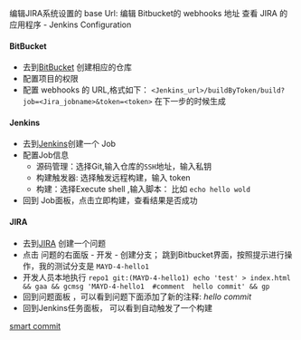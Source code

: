 编辑JIRA系统设置的 base Url:
编辑 Bitbucket的 webhooks  地址
查看 JIRA 的应用程序 - Jenkins Configuration


#### BitBucket

- 去到[BitBucket](http://192.168.2.172:7990/) 创建相应的仓库
- 配置项目的权限
- 配置 webhooks 的 URL,格式如下： `<Jenkins_url>/buildByToken/build?job=<Jira_jobname>&token=<token>`  <token>在下一步的时候生成




#### Jenkins

- 去到[Jenkins](http://192.168.2.168:8080/)创建一个 Job
- 配置Job信息
	- 源码管理：选择Git,输入仓库的`SSH`地址，输入私钥
	- 构建触发器: 选择触发远程构建，输入 token
	- 构建：选择Execute shell ,输入脚本： 比如 `echo hello wold`
- 回到 Job面板，点击立即构建，查看结果是否成功


#### JIRA

- 去到[JIRA](http://192.168.2.173:8080/) 创建一个问题
- 点击 问题的右面版 - 开发 - 创建分支； 跳到Bitbucket界面，按照提示进行操作，我的测试分支是 `MAYD-4-hello1`
- 开发人员本地执行 `repo1 git:(MAYD-4-hello1) echo 'test' > index.html && gaa && gcmsg 'MAYD-4-hello1  #comment  hello commit' && gp`
- 回到问题面板 ，可以看到问题下面添加了新的注释: *hello commit*
- 回到Jenkins任务面板， 可以看到自动触发了一个构建







[smart commit](https://confluence.atlassian.com/bitbucket/processing-jira-software-issues-with-smart-commit-messages-298979931.html)

